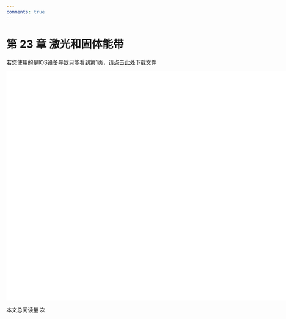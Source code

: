 ```yaml
---
comments: true
---
```


# 第 23 章 激光和固体能带

<object data="大学物理 第 23 章.pdf" type="application/pdf" width="150%" height="800">
    <p>若您使用的是IOS设备导致只能看到第1页，请<a href="大学物理 第 23 章.pdf">点击此处</a>下载文件</p>
    <iframe src="大学物理 第 23 章.pdf#navpanes=0" width="500%" height="600" frameborder="0"></iframe>
    
</object>

<span id="busuanzi_container_page_pv">本文总阅读量 <span id="busuanzi_value_page_pv"></span> 次</span>